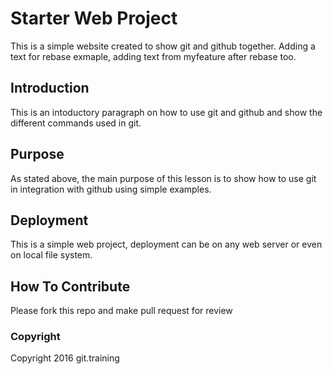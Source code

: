 # Starter Web Project
This is a simple website created to show git and github together. Adding a text for rebase exmaple, adding text from myfeature after rebase too.
## Introduction
This is an intoductory paragraph on how to use git and github and show the different commands used in git.
## Purpose
As stated above, the main purpose of this lesson is to show how to use git in integration with github using simple examples.
## Deployment
This is a simple web project, deployment can be on any web server or even on local file system.
## How To Contribute
Please fork this repo and make pull request for review
### Copyright
Copyright 2016 git.training